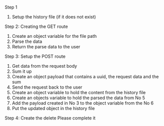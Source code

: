 Step 1
1. Setup the history file (if it does not exist)


Step 2: Creating the GET route
1. Create an object variable for the file path
2. Parse the data
3. Return the parse data to the user

Step 3: Setup the POST route
1. Get data from the request body
2. Sum it up
3. Create an object payload that contains a uuid, the request data and the sum
4. Send the request back to the user
5. Create an object variable to hold the content from the history file 
6. Create an objects variable to hold the parsed the data from No 5
7. Add the payload created in No 3 to the object variable from the No 6
8. Put the updated object in the history file

Step 4: Create the delete
Please complete it